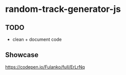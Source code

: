 # random-track-generator-js

## TODO
- clean + document code

## Showcase
https://codepen.io/Fulanko/full/ErLrNq
